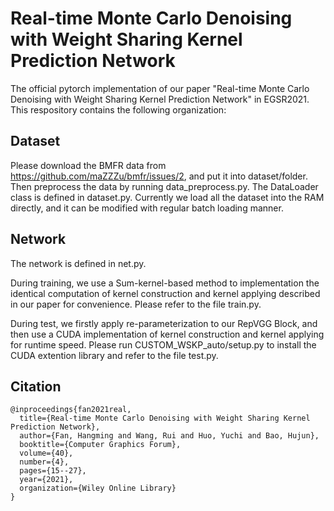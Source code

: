 # Real-time Monte Carlo Denoising with Weight Sharing Kernel Prediction Network
The official pytorch implementation of our paper "Real-time Monte Carlo Denoising with Weight Sharing Kernel Prediction Network" in EGSR2021.
This respository contains the following organization:

## Dataset
Please download the BMFR data from https://github.com/maZZZu/bmfr/issues/2, and put it into dataset/folder. Then preprocess the data by running data_preprocess.py.
The DataLoader class is defined in dataset.py. Currently we load all the dataset into the RAM directly, and it can be modified with regular batch loading manner.

## Network
The network is defined in net.py. 

During training, we use a Sum-kernel-based method to implementation the identical computation of kernel construction and kernel applying described in our paper for convenience. Please refer to the file train.py.

During test, we firstly apply re-parameterization to our RepVGG Block, and then use a CUDA implementation of kernel construction and kernel applying for runtime speed. Please run CUSTOM_WSKP_auto/setup.py to install the CUDA extention library and refer to the file test.py.

## Citation
```
@inproceedings{fan2021real,
  title={Real-time Monte Carlo Denoising with Weight Sharing Kernel Prediction Network},
  author={Fan, Hangming and Wang, Rui and Huo, Yuchi and Bao, Hujun},
  booktitle={Computer Graphics Forum},
  volume={40},
  number={4},
  pages={15--27},
  year={2021},
  organization={Wiley Online Library}
}
```